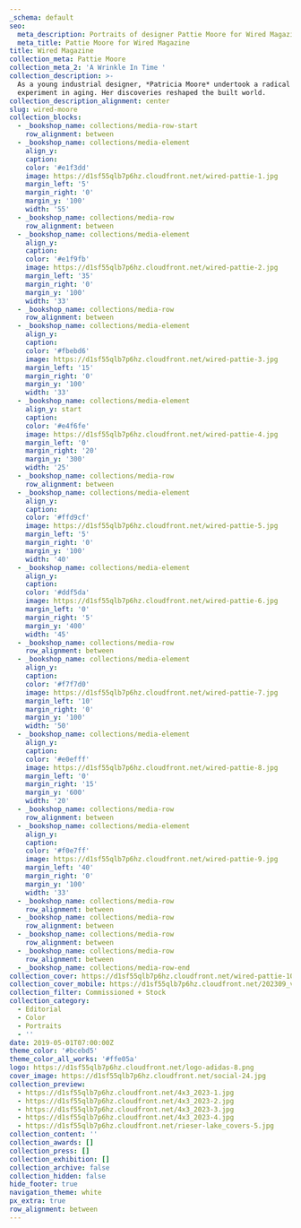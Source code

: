 ```yaml
---
_schema: default
seo:
  meta_description: Portraits of designer Pattie Moore for Wired Magazine
  meta_title: Pattie Moore for Wired Magazine
title: Wired Magazine
collection_meta: Pattie Moore
collection_meta_2: 'A Wrinkle In Time '
collection_description: >-
  As a young industrial designer, *Patricia Moore* undertook a radical
  experiment in aging. Her discoveries reshaped the built world.
collection_description_alignment: center
slug: wired-moore
collection_blocks:
  - _bookshop_name: collections/media-row-start
    row_alignment: between
  - _bookshop_name: collections/media-element
    align_y:
    caption:
    color: '#e1f3dd'
    image: https://d1sf55qlb7p6hz.cloudfront.net/wired-pattie-1.jpg
    margin_left: '5'
    margin_right: '0'
    margin_y: '100'
    width: '55'
  - _bookshop_name: collections/media-row
    row_alignment: between
  - _bookshop_name: collections/media-element
    align_y:
    caption:
    color: '#e1f9fb'
    image: https://d1sf55qlb7p6hz.cloudfront.net/wired-pattie-2.jpg
    margin_left: '35'
    margin_right: '0'
    margin_y: '100'
    width: '33'
  - _bookshop_name: collections/media-row
    row_alignment: between
  - _bookshop_name: collections/media-element
    align_y:
    caption:
    color: '#fbebd6'
    image: https://d1sf55qlb7p6hz.cloudfront.net/wired-pattie-3.jpg
    margin_left: '15'
    margin_right: '0'
    margin_y: '100'
    width: '33'
  - _bookshop_name: collections/media-element
    align_y: start
    caption:
    color: '#e4f6fe'
    image: https://d1sf55qlb7p6hz.cloudfront.net/wired-pattie-4.jpg
    margin_left: '0'
    margin_right: '20'
    margin_y: '300'
    width: '25'
  - _bookshop_name: collections/media-row
    row_alignment: between
  - _bookshop_name: collections/media-element
    align_y:
    caption:
    color: '#ffd9cf'
    image: https://d1sf55qlb7p6hz.cloudfront.net/wired-pattie-5.jpg
    margin_left: '5'
    margin_right: '0'
    margin_y: '100'
    width: '40'
  - _bookshop_name: collections/media-element
    align_y:
    caption:
    color: '#ddf5da'
    image: https://d1sf55qlb7p6hz.cloudfront.net/wired-pattie-6.jpg
    margin_left: '0'
    margin_right: '5'
    margin_y: '400'
    width: '45'
  - _bookshop_name: collections/media-row
    row_alignment: between
  - _bookshop_name: collections/media-element
    align_y:
    caption:
    color: '#f7f7d0'
    image: https://d1sf55qlb7p6hz.cloudfront.net/wired-pattie-7.jpg
    margin_left: '10'
    margin_right: '0'
    margin_y: '100'
    width: '50'
  - _bookshop_name: collections/media-element
    align_y:
    caption:
    color: '#e0efff'
    image: https://d1sf55qlb7p6hz.cloudfront.net/wired-pattie-8.jpg
    margin_left: '0'
    margin_right: '15'
    margin_y: '600'
    width: '20'
  - _bookshop_name: collections/media-row
    row_alignment: between
  - _bookshop_name: collections/media-element
    align_y:
    caption:
    color: '#f0e7ff'
    image: https://d1sf55qlb7p6hz.cloudfront.net/wired-pattie-9.jpg
    margin_left: '40'
    margin_right: '0'
    margin_y: '100'
    width: '33'
  - _bookshop_name: collections/media-row
    row_alignment: between
  - _bookshop_name: collections/media-row
    row_alignment: between
  - _bookshop_name: collections/media-row
    row_alignment: between
  - _bookshop_name: collections/media-row
    row_alignment: between
  - _bookshop_name: collections/media-row-end
collection_cover: https://d1sf55qlb7p6hz.cloudfront.net/wired-pattie-10.jpg
collection_cover_mobile: https://d1sf55qlb7p6hz.cloudfront.net/202309_vertical-covers-1.jpg
collection_filter: Commissioned + Stock
collection_category:
  - Editorial
  - Color
  - Portraits
  - ''
date: 2019-05-01T07:00:00Z
theme_color: '#bcebd5'
theme_color_all_works: '#ffe05a'
logo: https://d1sf55qlb7p6hz.cloudfront.net/logo-adidas-8.png
cover_image: https://d1sf55qlb7p6hz.cloudfront.net/social-24.jpg
collection_preview:
  - https://d1sf55qlb7p6hz.cloudfront.net/4x3_2023-1.jpg
  - https://d1sf55qlb7p6hz.cloudfront.net/4x3_2023-2.jpg
  - https://d1sf55qlb7p6hz.cloudfront.net/4x3_2023-3.jpg
  - https://d1sf55qlb7p6hz.cloudfront.net/4x3_2023-4.jpg
  - https://d1sf55qlb7p6hz.cloudfront.net/rieser-lake_covers-5.jpg
collection_content: ''
collection_awards: []
collection_press: []
collection_exhibition: []
collection_archive: false
collection_hidden: false
hide_footer: true
navigation_theme: white
px_extra: true
row_alignment: between
---
```

